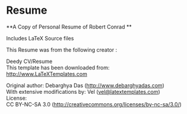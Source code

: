 # Resume

**A Copy of Personal Resume of Robert  Conrad ** 

Includes LaTeX Source files

This Resume was from the following creator : 

Deedy CV/Resume \
 This template has been downloaded from: \
 http://www.LaTeXTemplates.com 

 Original author:
 Debarghya Das (http://www.debarghyadas.com) \
 With extensive modifications by: 
 Vel (vel@latextemplates.com) \
 License:  
 CC BY-NC-SA 3.0 (http://creativecommons.org/licenses/by-nc-sa/3.0/)
